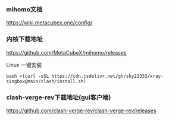 ### mihomo文档

https://wiki.metacubex.one/config/


### 内核下载地址

https://github.com/MetaCubeX/mihomo/releases


Linux 一键安装
```
bash <(curl -sSL https://cdn.jsdelivr.net/gh/sky22333/xray-singbox@main/clash/install.sh)
```


### clash-verge-rev下载地址(gui客户端)

https://github.com/clash-verge-rev/clash-verge-rev/releases
